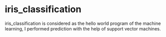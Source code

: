 # iris_classification
iris_classification is considered as the hello world program of the machine learning, I performed prediction with the help of support vector machines.
